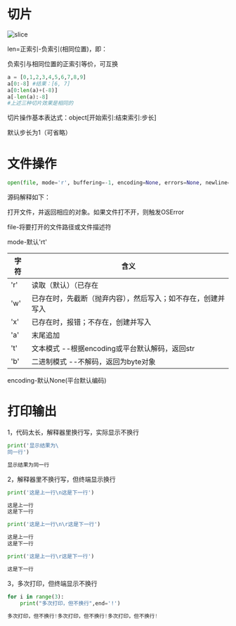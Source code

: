 # 切片

![slice](E:\git\python_learning\图片\slice.jpg)

len=正索引-负索引(相同位置)，即：

负索引与相同位置的正索引等价，可互换

```python
a = [0,1,2,3,4,5,6,7,8,9]
a[0:-8] #结果：[6, 7]
a[0:len(a)+(-8)]
a[-len(a):-8]
#上述三种切片效果是相同的
```

切片操作基本表达式：object[开始索引:结束索引:步长]

默认步长为1（可省略）

# 文件操作

```python
open(file, mode='r', buffering=-1, encoding=None, errors=None, newline=None, closefd=True, opener=None)
```

源码解释如下：

打开文件，并返回相应的对象。如果文件打不开，则触发OSError

file-将要打开的文件路径或文件描述符

mode-默认'rt'

| 字符   | 含义                               |
| ---- | -------------------------------- |
| 'r'  | 读取（默认）（已存在                       |
| 'w'  | 已存在时，先截断（抛弃内容），然后写入；如不存在，创建并写入   |
| 'x'  | 已存在时，报错；不存在，创建并写入                |
| 'a'  | 末尾追加                             |
| 't'  | 文本模式   --根据encoding或平台默认解码，返回str |
| 'b'  | 二进制模式   --不解码，返回为byte对象          |

encoding-默认None(平台默认编码)

# 打印输出

1，代码太长，解释器里换行写，实际显示不换行

```python
print('显示结果为\
同一行')

显示结果为同一行
```

2，解释器里不换行写，但终端显示换行

```python
print('这是上一行\n这是下一行')

这是上一行
这是下一行
```

```python
print('这是上一行\n\r这是下一行')

这是上一行
这是下一行
```

```python
print('这是上一行\r这是下一行')

这是下一行
```



3，多次打印，但终端显示不换行

```python
for i in range(3):
    print("多次打印，但不换行",end='!')
    
多次打印，但不换行!多次打印，但不换行!多次打印，但不换行!
```

